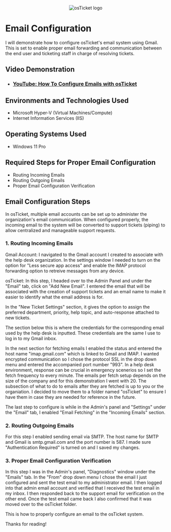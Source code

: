<p align="center">
<img src="https://i.imgur.com/Clzj7Xs.png" alt="osTicket logo"/>
</p>

<h1>Email Configuration</h1>
I will demonstrate how to configure osTicket's email system using Gmail. This is set to enable proper email forwarding and communication between the end user and ticketing staff in charge of resolving tickets. 
<br />


<h2>Video Demonstration</h2>

- ### [YouTube: How To Configure Emails with osTicket](https://www.youtube.com)

<h2>Environments and Technologies Used</h2>

- Microsoft Hyper-V (Virtual Machines/Compute)
- Internet Information Services (IIS)

<h2>Operating Systems Used </h2>

- Windows 11 Pro</b>

<h2>Required Steps for Proper Email Configuration</h2>

- Routing Incoming Emails 
- Routing Outgoing Emails 
- Proper Email Configuration Verification

<h2>Email Configuration Steps</h2>

In osTicket, multiple email accounts can be set up to administer the organization's email communication. When configured properly, the incoming email to the system will be converted to support tickets (piping) to allow centralized and manageable support requests. 

<h3>1. Routing Incoming Emails</h3>

Gmail Account:
I navigated to the Gmail account I created to associate with the help desk organization. In the settings window I needed to turn on the option for "Less secure app access" and enable the IMAP protocol forwarding option to retreive messages from any device. 

osTicket:
In this step, I headed over to the Admin Panel and under the "Email" tab, click on "Add New Email". I entered the email that will be associated with the creation of support tickets and an email name to make it easier to identify what the email address is for. 


In the "New Ticket Settings" section, it gives the option to assign the preferred department, priority, help topic, and auto-response attached to new tickets.


The section below this is where the credentials for the corresponding email used by the help desk is inputted. These credentials are the same I use to log in to my Gmail inbox. 


In the next section for fetching emails I enabled the status and entered the host name "imap.gmail.com" which is linked to Gmail and IMAP. I wanted encrypted communication so I chose the protocol SSL in the drop down menu and entered the accompanied port number "993". In a help desk environment, response can be crucial in emergency scenerios so I set the fetch frequency to every minute. The emails per fetch setup depends on the size of the company and for this demonstration I went with 20. The subsection of what to do to emails after they are fetched is up to you or the organiation. I decided to move them to a folder named "osTicket" to ensure I have them in case they are needed for reference in the future.

The last step to configure is while in the Admin's panel and "Settings" under the "Email" tab, I enabled "Email Fetching" in the "Incoming Emails" section. 


<h3>2. Routing Outgoing Emails</h3>

For this step I enabled sending email via SMTP. The host name for SMTP and Gmail is smtp.gmail.com and the port number is 587. I made sure "Authentication Required" is turned on and I saved my changes. 

<h3>3. Proper Email Configuration Verification</h3>

In this step I was in the Admin's panel, "Diagnostics" window under the "Emails" tab. In the "From" drop down menu I chose the email I just configured and sent the test email to my administrator email. I then logged into that admin email account and verified that I received the test email in my inbox. I then responded back to the support email for verification on the other end. Once the test email came back I also confirmed that it was moved over to the osTicket folder. 


This is how to properly configure an email to the osTicket system. 

Thanks for reading!


